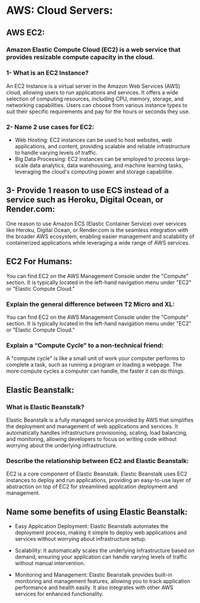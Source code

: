 # AWS: Cloud Servers:
## AWS EC2:
### Amazon Elastic Compute Cloud (EC2) is a web service that provides resizable compute capacity in the cloud.

### 1- What is an EC2 Instance?
An EC2 Instance is a virtual server in the Amazon Web Services (AWS) cloud, allowing users to run applications and services. 
It offers a wide selection of computing resources, including CPU, memory, storage, and networking capabilities. Users can choose from various instance types to suit their specific requirements and pay for the hours or seconds they use.

### 2- Name 2 use cases for EC2:
- Web Hosting: EC2 instances can be used to host websites, web applications, and content, providing scalable and reliable infrastructure to handle varying levels of traffic.
- Big Data Processing: EC2 instances can be employed to process large-scale data analytics, data warehousing, and machine learning tasks, leveraging the cloud's computing power and storage capabilitie.

 ## 3- Provide 1 reason to use ECS instead of a service such as Heroku, Digital Ocean, or Render.com:
 One reason to use Amazon ECS (Elastic Container Service) over services like Heroku, Digital Ocean, or Render.com is the seamless integration with the broader AWS ecosystem, enabling easier management and scalability of containerized applications while leveraging a wide range of AWS services.

 ## EC2 For Humans:
 You can find EC2 on the AWS Management Console under the "Compute" section. It is typically located in the left-hand navigation menu under "EC2" or "Elastic Compute Cloud."

 ### Explain the general difference between T2 Micro and XL:
 You can find EC2 on the AWS Management Console under the "Compute" section. It is typically located in the left-hand navigation menu under "EC2" or "Elastic Compute Cloud."

 ### Explain a “Compute Cycle” to a non-technical friend:
 A "compute cycle" is like a small unit of work your computer performs to complete a task, such as running a program or loading a webpage.
 The more compute cycles a computer can handle, the faster it can do things.

 ## Elastic Beanstalk:
 ### What is Elastic Beanstalk?
Elastic Beanstalk is a fully managed service provided by AWS that simplifies the deployment and management of web applications and services.
It automatically handles infrastructure provisioning, scaling, load balancing, and monitoring, allowing developers to focus on writing code without worrying about the underlying infrastructure.

### Describe the relationship between EC2 and Elastic Beanstalk:
EC2 is a core component of Elastic Beanstalk.
Elastic Beanstalk uses EC2 instances to deploy and run applications, providing an easy-to-use layer of abstraction on top of EC2 for streamlined application deployment and management.

## Name some benefits of using Elastic Beanstalk:
- Easy Application Deployment: Elastic Beanstalk automates the deployment process, making it simple to deploy web applications and services without worrying about infrastructure setup.

- Scalability: It automatically scales the underlying infrastructure based on demand, ensuring your application can handle varying levels of traffic without manual intervention.

- Monitoring and Management: Elastic Beanstalk provides built-in monitoring and management features, allowing you to track application performance and health easily. It also integrates with other AWS services for enhanced functionality.
